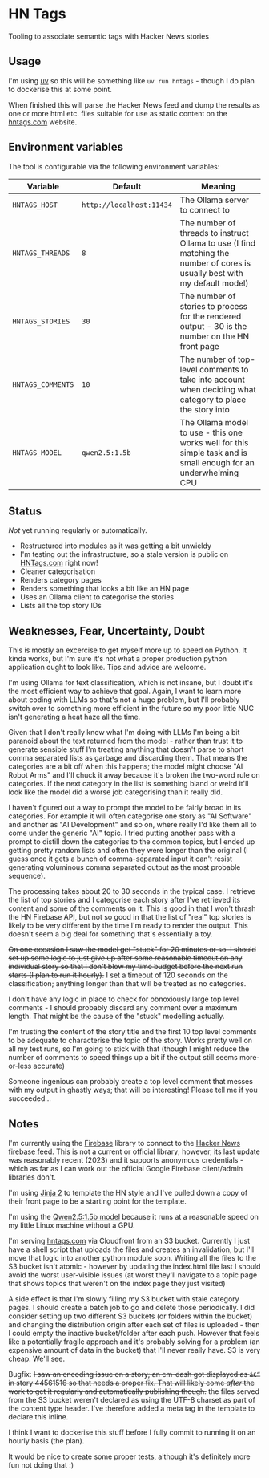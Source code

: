 # HN Tags

Tooling to associate semantic tags with Hacker News stories

## Usage

I'm using [uv](https://docs.astral.sh/uv/) so this will be something like `uv run hntags` - though I do plan to dockerise this
at some point.

When finished this will parse the Hacker News feed and dump the results as one or more html etc. files suitable
for use as static content on the [hntags.com](https://hntags.com/) website.

## Environment variables

The tool is configurable via the following environment variables:

| Variable         | Default                  | Meaning |
|------------------|--------------------------| --- |
| `HNTAGS_HOST`    | `http://localhost:11434` | The Ollama server to connect to |
| `HNTAGS_THREADS` | `8`                      | The number of threads to instruct Ollama to use (I find matching the number of cores is usually best with my default model) |
| `HNTAGS_STORIES` | `30`                     | The number of stories to process for the rendered output - 30 is the number on the HN front page |
| `HNTAGS_COMMENTS` | `10`                     | The number of top-level comments to take into account when deciding what category to place the story into |
| `HNTAGS_MODEL`    | `qwen2.5:1.5b`           | The Ollama model to use - this one works well for this simple task and is small enough for an underwhelming CPU |



## Status

*Not* yet running regularly or automatically. 

  * Restructured into modules as it was getting a bit unwieldy
  * I'm testing out the infrastructure, so a stale version is public on [HNTags.com](https://hntags.com) right now!
  * Cleaner categorisation
  * Renders category pages
  * Renders something that looks a bit like an HN page
  * Uses an Ollama client to categorise the stories 
  * Lists all the top story IDs

## Weaknesses, Fear, Uncertainty, Doubt

This is mostly an excercise to get myself more up to speed on Python. It kinda works, but I'm sure it's not what
a proper production python application ought to look like. Tips and advice are welcome.

I'm using Ollama for text classification, which is not insane, but I doubt it's the most efficient way to achieve
that goal. Again, I want to learn more about coding with LLMs so that's not a huge problem, but I'll probably 
switch over to something more efficient in the future so my poor little NUC isn't generating a heat haze all the time.

Given that I don't really know what I'm doing with LLMs I'm being a bit paranoid about the text returned from the 
model - rather than trust it to generate sensible stuff I'm treating anything that doesn't parse to short comma
separated lists as garbage and discarding them. That means the categories are a bit off when this happens; the model 
might choose "AI Robot Arms" and I'll chuck it away because it's broken the two-word rule on categories. If the next
category in the list is something bland or weird it'll look like the model did a worse job categorising than it really
did.

I haven't figured out a way to prompt the model to be fairly broad in its categories. For example it will often
categorise one story as "AI Software" and another as "AI Development" and so on, where really I'd like them all
to come under the generic "AI" topic. I tried putting another pass with a prompt to distill down the categories 
to the common topics, but I ended up getting pretty random lists and often they were longer than the original (I
guess once it gets a bunch of comma-separated input it can't resist generating voluminous comma separated output
as the most probable sequence).

The processing takes about 20 to 30 seconds in the typical case. I retrieve the list of top stories and I categorise 
each story after I've retrieved its content and some of the comments on it. This is good in that I won't thrash the 
HN Firebase API, but not so good in that the list of "real" top stories is likely to be very different by the time
I'm ready to render the output. This doesn't seem a big deal for something that's essentially a toy.

~~On one occasion I saw the model get "stuck" for 20 minutes or so. I should set up some logic to just give up
after some reasonable timeout on any individual story so that I don't blow my time budget before the next run
starts (I plan to run it hourly).~~ I set a timeout of 120 seconds on the classification; anything longer than 
that will be treated as no categories.

I don't have any logic in place to check for obnoxiously large top level comments - I should probably discard 
any comment over a maximum length. That might be the cause of the "stuck" modelling actually.

I'm trusting the content of the story title and the first 10 top level comments to be adequate to characterise
the topic of the story. Works pretty well on all my test runs, so I'm going to stick with that (though I might
reduce the number of comments to speed things up a bit if the output still seems more-or-less accurate)

Someone ingenious can probably create a top level comment that messes with my output in ghastly ways; that
will be interesting! Please tell me if you succeeded...

## Notes

I'm currently using the [Firebase](https://pypi.org/project/firebase/) library to connect to 
the [Hacker News firebase feed](https://github.com/HackerNews/API?tab=readme-ov-file). This is not a current
or official library; however, its last update was reasonably recent (2023) and it supports anonymous
credentials - which as far as I can work out the official Google Firebase client/admin libraries don't.

I'm using [Jinja 2](https://jinja.palletsprojects.com/) to template the HN style and I've pulled down a 
copy of their front page to be a starting point for the template.

I'm using the [Qwen2.5:1.5b model](https://www.ollama.com/library/qwen2.5:1.5b) because it runs at a reasonable speed 
on my little Linux machine without a GPU.

I'm serving [hntags.com](https://hntags.com) via Cloudfront from an S3 bucket. Currently I just have a shell script
that uploads the files and creates an invalidation, but I'll move that logic into another python module soon. Writing 
all the files to the S3 bucket isn't atomic - however by updating the index.html file last I should avoid the worst
user-visible issues (at worst they'll navigate to a topic page that shows topics that weren't on the index page they
just visited)

A side effect is that I'm slowly filling my S3 bucket with stale category pages. I should create a batch job
to go and delete those periodically. I did consider setting up two different S3 buckets (or folders within the bucket)
and changing the distribution origin after each set of files is uploaded - then I could empty the inactive 
bucket/folder after each push. However that feels like a potentially fragile approach and it's probably solving for
a problem (an expensive amount of data in the bucket) that I'll never really have. S3 is very cheap. We'll see.

Bugfix: ~~I saw an encoding issue on a story; an em-dash got displayed as `â€“` in story 44561516 so that needs 
a proper fix. That will likely come *after* the work to get it regularly and automatically publishing though.~~ the
files served from the S3 bucket weren't declared as using the UTF-8 charset as part of the content type header. I've
therefore added a meta tag in the template to declare this inline.

I think I want to dockerise this stuff before I fully commit to running it on an hourly basis (the plan).

It would be nice to create some proper tests, although it's definitely more fun not doing that :) 